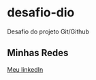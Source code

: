 # desafio-dio
Desafio do projeto Git/Github

## Minhas Redes
[Meu linkedIn](https://www.linkedin.com/in/rsoliveiranet/)
